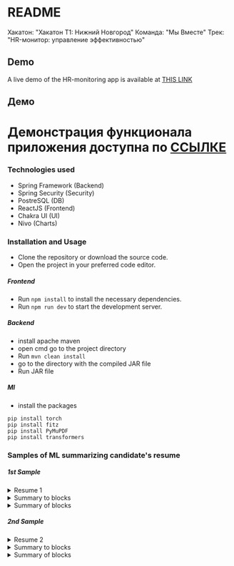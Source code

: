 # README
Хакатон: "Хакатон Т1: Нижний Новгород"
Команда: "Мы Вместе"
Трек: "HR-монитор: управление эффективностью"
## Demo
A live demo of the HR-monitoring app is available at [THIS LINK](https://disk.yandex.ru/d/4Rwy5Ec-dDarNA)
## Демо
Демонстрация функционала приложения доступна по [ССЫЛКЕ](https://disk.yandex.ru/d/4Rwy5Ec-dDarNA)
========
### Technologies used
* Spring Framework (Backend)
* Spring Security (Security)
* PostreSQL (DB)
* ReactJS (Frontend)
* Chakra UI (UI)
* Nivo (Charts)
### Installation and Usage
* Clone the repository or download the source code.
* Open the project in your preferred code editor.
##### Frontend
* Run ```npm install``` to install the necessary dependencies.
* Run ```npm run dev``` to start the development server.
##### Backend

* install apache maven
* open cmd go to the project directory
* Run ```mvn clean install```
* go to the directory with the compiled JAR file
* Run JAR file

##### Ml
* install the packages

```
pip install torch
pip install fitz
pip install PyMuPDF
pip install transformers
```

### Samples of ML summarizing candidate's resume
##### 1st Sample
<details><summary>Resume 1</summary>Осипов Артём Михайлович
Главный бухгалтер
Занятость: Полная
Желаемый график работы: Полный день
Желаемая зарплата: от 40 000 руб.
Контактная информация
Телефон: +7 (ХХХ) ХХХ-ХХ-ХХ
Электронная почта: email@yandex.ru
Личная информация
Гражданство: Российская Федерация
Место проживания: г. Улан-Удэ
Переезд: Невозможен
Дата рождения: 18.02.1990 г. (31 год)
Семейное положение: Не женат
Опыт работы
Период работы: 2015 г. — 2022 г. (7 лет)
Должность: Главный бухгалтер с функциями финансового директора
Организация: ОАО "Волновахский Комбинат Хлебопродуктов", г. Екатеринбург
Обязанности:
 Опыт работы в структуре системных предприятий холдинга.
 Составление и разработка штатного расписания, нормирование оплаты труда.
 Полное ведение бухгалтерского и налогового учета в программе 1С:7.
 Работа с первичной документацией.
Период работы: 2014 г. — 2015 г. (1 год)
Должность: Бухгалтер
Организация: ОАО "Волновахский Комбинат Хлебопродуктов", г. Екатеринбург
Обязанности:
 Полное ведение бухгалтерского учета в программе 1С: Предприятие 8,2.
 Работа с первичной документацией.
 Сверка взаиморасчетов с контрагентами.
 Проведение банковских операций.
 Подготовка и сдача отчетности в ПФР, МРИ ФНС, Фин.органы, статистику.
 Расчет и начисление заработной платы.
 Размещение на Гос.закупках.
 Работа с УФК.
 Работа в СУФД.
 Работа в Сбербанк-онлайн.
Образование
Учебное заведение: ФГБОУ высшего профессионального образования "Бурятская 
государственная сельскохозяйственная академия", г. Улан-Удэ
Год окончания: 2022 г.
Факультет: Бухгалтерский учет, анализ и аудит
Специальность: Бухгалтер
Форма обучения: Очная
О себе
Личные качества
Высокая работоспособность, самодисциплина и самомотивация, ответственный подход к 
выполнению поставленных задач. Самоорганизованность, стрессоустойчивость и 
творческий подход помогает браться за новые проекты и доводить дело до конца.
Хорошие коммуникационные навыки. Умею решать конфликтные ситуации и идти на 
компромисс. Удаленный процесс работы, не вызывает препятствий для выполнения 
поставленных задач.
Профессиональные навыки
Владение системами: Гарант, Консультант Плюс, Клиент-банк, 1С. Умение вести 
переговоры, деловая переписка, хорошее знание налогового, бухгалтерского, трудового 
законодательства.
Компьютерные навыки
Уверенный пользователь ПК. Легко справляюсь с любыми офисными приложениями. 
Есть опыт работы в 1С: Бухгалтерия, 1С: УНФ, 1С: ЗУП, СБИС. Опыт работы в системах: 
Гарант, Консультант Плюс, Клиент-банк. В случае с трудностями при работе с 
периферийными устройствами могу переустановить и заново настроить. На интуитивном 
уровне могу освоить любое приложение.
Курсы и тренинги
В 2015 году прошел и успешно завершил курс повышения квалификации 
"Профессиональный главный бухгалтер" в ООО "ОУГДБ ФНСЛ", г. Улан-Удэ. По 
окончании получил документ об успешном завершении, который приложен к резюме.
В 2014 году прошел полный курс "1С:Предприятие для бюджетных учреждений" в 
институте дополнительного профессионального образования и инноваций БГСХ, г. УланУдэ.
Дополнительная информация о себе
Имеется личный автомобиль, опыт вождения 4 года. В свободное время обустраиваю 
дачный участок, люблю проводить время в гармонии с природой
</details>
<details><summary>Summary to blocks</summary>
Главный бухгалтер ОАО «Волновахский Комбинат Хлебопродуктов», г. Екатеринбург Обязанности: Составление штатного расписания, нормирование оплаты труда, ведение бухгалтерского и налогового учета в программе 1С:7. Опыт работы в структуре системных предприятий холдинга: Работа с первичной документацией.
Екатеринбургская государственная сельскохозяйственная академия по бухгалтерскому учету, анализу и аудиту. Обязанности: Работа с первичной документацией, сверка взаиморасчетов с контрагентами и размещение на Госзакупках. Работа в Сбербанке-онлайн.
В Улан-Удэ прошел и завершил курс повышения квалификации «Профессиональный главный бухгалтер» в институте дополнительного профессионального образования и инноваций БГСХ. Дополнительная информация о себе Есть личный автомобиль, опыт вождения 4 года.
</details>
<details><summary>Summary of blocks</summary>
Обязанности: Составление штатного расписания, нормирование оплаты труда, ведение бухгалтерского и налогового учета в программе 1С:7. Опыт работы в структуре системных предприятий холдинга: Работа с первичной документацией, сверка взаиморасчетов с контрагентами и размещение на Госзакупках.
</details>

##### 2nd Sample 
<details><summary>Resume 2</summary>
Фомин Марк Кириллович
Повар
Занятость: Полная
Желаемый график работы: Полный день
Желаемая зарплата: от 45 000 руб.
Контактная информация
Телефон: +7 (ХХХ) ХХХ-ХХ-ХХ
Электронная почта: email@yandex.ru
Личная информация
Гражданство: Российская Федерация
Место проживания: г. Екатеринбург
Переезд: Невозможен
Дата рождения: 11.12.1989 г. (32 года)
Семейное положение: Женат (есть дети)
Опыт работы
Период работы: 2019 г. — по настоящее время (3 года)
Должность: Су шеф
Организация: Баден-Баден термы Уктус, г. Екатеринбург
Обязанности:
 Организация работы поваров, составление заявки, участие в разработке новых блюд, 
оформление и отдача блюд, работа на всех станциях, пицца, холодный, горячий цех, 
касса, бар.
Период работы: 2010 — 2019 (9 лет)
Должность: Шеф-повар
Организация: Ресторан Сезоны, отель "Рамада", г. Новосибирск
Обязанности:
 Разработка и составление меню, технологических карт, анализ продаж, контроль 
себестоимости, опытный пользователь программы IIKO, обучение персонала.
 Проведение и разбор инвентаризаций, работа с документацией.
 Поиск поставщиков и заключение договоров поставки продуктов. Приемка продуктов, 
контроль остатков на складах, контроль соблюдения правил ротации на складах.
 Составление маркетингового плана и плана продаж на год, составление календаря 
мероприятий.
 Организация и контроль работы шведской линии, зала аля карт, банкетной кухни, рум 
сервиса и летней площадки.
 Организация работы, составление меню пятиразового питания для частной школы на 
150 учеников и детского сада на 15 детей, согласование меню в Роспотребнадзоре.
 Проведение детских мастер классов, тематических вечеров кухни народов мира, 
винных дегустаций, свадьбы, банкеты, фуршеты.
Образование
Учебное заведение: Автоматизированные системы обработки информации и управления, 
г. Самара
Год окончания: 2007 (15 лет назад)
Факультет: Технология продуктов общественного питания
Специальность: Повар-технолог
Форма обучения: Очная
О себе
Личные качества
Умение быстро ориентироваться в ситуации, находить решение нестандартных задач. 
Способность к принятию решений, требовательность к себе и окружающим, стремление к 
организации четкого и сбалансированного производственного процесса. Без вредных 
привычек, с хорошим кулинарным и эстетическим вкусом.
Профессиональные навыки
Имеются навыки открытия заведения "с нуля". Опыт работы с иностранными шеф 
поварами.
Компьютерные навыки
Уверенный пользователь ПК. Свободно работаю с Microsoft Office, 1C: торговля и склад.
Курсы и тренинги
В 2010 году прошел полный курс в "Гильдии шеф поваров и шеф кондитеров сибири", г. 
Новосибирск
Дополнительная информация о себе
Увлекаюсь в свободное время велотуризмом и сплавами
</details>
<details><summary>Summary to blocks</summary>
Занятость: Полная Желаемая зарплата: от 45 000 руб. Дата рождения: 11.12.1989 г. (32 года) Семейное положение: Женат (есть дети) Опыт работы Период работы: 2010 — 2019 (9 лет) Должность: Су шеф Организация: Баден-Баден термы Уктус, г. Екатеринбург Обязанности: организация работы поваров, составление заявки и отдача блюд.
В Новосибирске работает опытный пользователь программы IIKO. Обязанности: Разработка и составление меню, анализ продаж, контроль себестоимости, обучение персонала, организация работы шведской линии, зала аля карт, рум сервиса и летней площадки.
В Самаре завершил карьеру шеф поваров и шеф кондитеров сибири. О себе Личные качества Умение быстро ориентироваться в ситуации, требовательность к себе и окружающим, стремление к организации четкого и сбалансированного производственного процесса.
</details>
<details><summary>Summary of blocks</summary>
Занятость: Полная Желаемая зарплата: от 45 000 руб. Дата рождения: 11.12.1989 г. (32 года) О себе Личные качества Умение быстро ориентироваться в ситуации, требовательность к себе и окружающим, стремление к организации четкого и сбалансированного производственного процесса.
</details>



